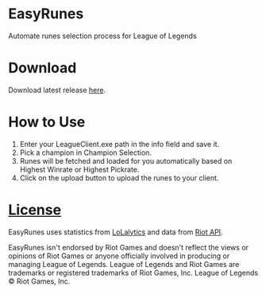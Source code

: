 # EasyRunes

Automate runes selection process for League of Legends

# Download

Download latest release [here](https://github.com/lowyiyiu/EasyRunes/releases/latest).

# How to Use

1. Enter your LeagueClient.exe path in the info field and save it.
2. Pick a champion in Champion Selection.
3. Runes will be fetched and loaded for you automatically based on Highest Winrate or Highest Pickrate.
4. Click on the upload button to upload the runes to your client.

# [License](https://github.com/lowyiyiu/EasyRunes/tree/master/LICENSE)

EasyRunes uses statistics from [LoLalytics](<[https://lolalytics.com/](https://lolalytics.com/)>) and data from [Riot API](<[https://developer.riotgames.com/](https://developer.riotgames.com/)>).

EasyRunes isn't endorsed by Riot Games and doesn't reflect the views or opinions of Riot Games or anyone officially involved in producing or managing League of Legends. League of Legends and Riot Games are trademarks or registered trademarks of Riot Games, Inc. League of Legends © Riot Games, Inc.
